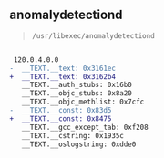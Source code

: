 ## anomalydetectiond

> `/usr/libexec/anomalydetectiond`

```diff

 120.0.4.0.0
-  __TEXT.__text: 0x3161ec
+  __TEXT.__text: 0x3162b4
   __TEXT.__auth_stubs: 0x16b0
   __TEXT.__objc_stubs: 0x8a20
   __TEXT.__objc_methlist: 0x7cfc
-  __TEXT.__const: 0x83d5
+  __TEXT.__const: 0x8475
   __TEXT.__gcc_except_tab: 0xf208
   __TEXT.__cstring: 0x1935c
   __TEXT.__oslogstring: 0xdde0

```
